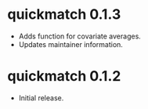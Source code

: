 # quickmatch 0.1.3

  * Adds function for covariate averages.
  * Updates maintainer information.


# quickmatch 0.1.2

  * Initial release.
